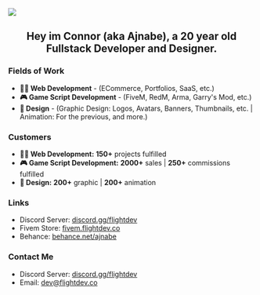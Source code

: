 <img src="https://imgur.com/OhRDCEj.png">

## <div id="header" align="center"> Hey im Connor (aka Ajnabe), a 20 year old Fullstack Developer and Designer. </div>

### Fields of Work

<ul>
  <li>
    <b>🧑‍💻 Web Development</b> - (ECommerce, Portfolios, SaaS, etc.)
  </li>
  <li>
    <b>🎮 Game Script Development</b> - (FiveM, RedM, Arma, Garry's Mod, etc.)
  </li>
  <li>
    <b>🎨 Design</b> - (Graphic Design: Logos, Avatars, Banners, Thumbnails, etc. | Animation: For the previous, and more.)
  </li>
</ul>


### Customers
<ul>
  <li>
    <b>🧑‍💻 Web Development:</b> <b>150+</b> projects fulfilled
  </li>
  <li>
    <b>🎮 Game Script Development:</b> <b>2000+</b> sales | <b>250+</b> commissions fulfilled
  </li>
  <li>
    <b>🎨 Design:</b> <b>200+</b> graphic | <b>200+</b> animation
  </li>
</ul>

### Links
* Discord Server: [discord.gg/flightdev](https://discord.gg/flightdev)
* Fivem Store: [fivem.flightdev.co](https://fivem.flightdev.co)
* Behance: [behance.net/ajnabe](https://www.behance.net/ajnabe)

### Contact Me
* Discord Server: [discord.gg/flightdev](https://discord.gg/flightdev)
* Email: [dev@flightdev.co](mailto:dev@flightdev.co)

 

